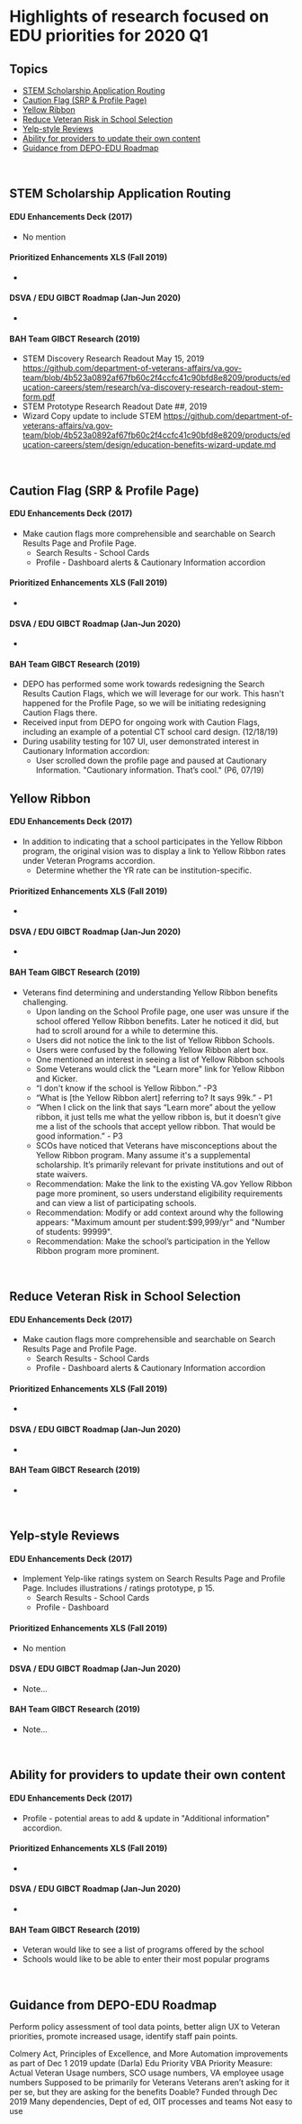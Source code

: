 # Highlights of research focused on EDU priorities for 2020 Q1

## Topics
* [STEM Scholarship Application Routing](https://github.com/department-of-veterans-affairs/va.gov-team/blob/master/products/education-careers/school-comparison-tool/research/gibct-2020q1-research-review.md#stem-scholarship-application-routing)
* [Caution Flag (SRP & Profile Page)](https://github.com/department-of-veterans-affairs/va.gov-team/blob/master/products/education-careers/school-comparison-tool/research/gibct-2020q1-research-review.md#caution-flag-srp--profile-page)
* [Yellow Ribbon](https://github.com/department-of-veterans-affairs/va.gov-team/blob/master/products/education-careers/school-comparison-tool/research/gibct-2020q1-research-review.md#yellow-ribbon)
* [Reduce Veteran Risk in School Selection](https://github.com/department-of-veterans-affairs/va.gov-team/blob/master/products/education-careers/school-comparison-tool/research/gibct-2020q1-research-review.md#reduce-veteran-risk-in-school-selection)
* [Yelp-style Reviews](https://github.com/department-of-veterans-affairs/va.gov-team/blob/master/products/education-careers/school-comparison-tool/research/gibct-2020q1-research-review.md#yelp-style-reviews)
* [Ability for providers to update their own content](https://github.com/department-of-veterans-affairs/va.gov-team/blob/master/products/education-careers/school-comparison-tool/research/gibct-2020q1-research-review.md#ability-for-providers-to-update-their-own-content)
* [Guidance from DEPO-EDU Roadmap]()
<p>&nbsp;</p>


## STEM Scholarship Application Routing

#### EDU Enhancements Deck (2017)
* No mention

#### Prioritized Enhancements XLS (Fall 2019)
* 

#### DSVA / EDU GIBCT Roadmap (Jan-Jun 2020)
* 

#### BAH Team GIBCT Research (2019)
* STEM Discovery Research Readout May 15, 2019
  https://github.com/department-of-veterans-affairs/va.gov-team/blob/4b523a0892af67fb60c2f4ccfc41c90bfd8e8209/products/education-careers/stem/research/va-discovery-research-readout-stem-form.pdf
* STEM Prototype Research Readout Date ##, 2019
* Wizard Copy update to include STEM
https://github.com/department-of-veterans-affairs/va.gov-team/blob/4b523a0892af67fb60c2f4ccfc41c90bfd8e8209/products/education-careers/stem/design/education-benefits-wizard-update.md

<p>&nbsp;</p>



## Caution Flag (SRP & Profile Page)

#### EDU Enhancements Deck (2017)
* Make caution flags more comprehensible and searchable on Search Results Page and Profile Page.
    * Search Results - School Cards
    * Profile - Dashboard alerts & Cautionary Information accordion

#### Prioritized Enhancements XLS (Fall 2019)
* 

#### DSVA / EDU GIBCT Roadmap (Jan-Jun 2020)
* 

#### BAH Team GIBCT Research (2019)
* DEPO has performed some work towards redesigning the Search Results Caution Flags, which we will leverage for our work. This hasn't happened for the Profile Page, so we will be initiating redesigning Caution Flags there. 
* Received input from DEPO for ongoing work with Caution Flags, including an example of a potential CT school card design. (12/18/19)
* During usability testing for 107 UI, user demonstrated interest in Cautionary Information accordion:  
    * User scrolled down the profile page and paused at Cautionary Information. "Cautionary information. That’s cool." (P6, 07/19)


## Yellow Ribbon

#### EDU Enhancements Deck (2017)
* In addition to indicating that a school participates in the Yellow Ribbon program, the original vision was to display a link to Yellow Ribbon rates under Veteran Programs accordion. 
  * Determine whether the YR rate can be institution-specific.

#### Prioritized Enhancements XLS (Fall 2019)
* 

#### DSVA / EDU GIBCT Roadmap (Jan-Jun 2020)
* 

#### BAH Team GIBCT Research (2019)
* Veterans find determining and understanding Yellow Ribbon benefits challenging.
   * Upon landing on the School Profile page, one user was unsure if the school offered Yellow Ribbon benefits. Later he noticed it did, but had to scroll around for a while to determine this. 
   * Users did not notice the link to the list of Yellow Ribbon Schools. 
   * Users were confused by the following Yellow Ribbon alert box.
   * One mentioned an interest in seeing a list of Yellow Ribbon schools
   * Some Veterans would click the "Learn more" link for Yellow Ribbon and Kicker.
   * “I don't know if the school is Yellow Ribbon.” -P3
   * “What is [the Yellow Ribbon alert] referring to? It says 99k.” - P1
   * “When I click on the link that says “Learn more” about the yellow ribbon, it just tells me what the yellow ribbon is, but it doesn’t give me a list of the schools that accept yellow ribbon. That would be good information.” - P3
   * SCOs have noticed that Veterans have misconceptions about the Yellow Ribbon program. Many assume it's a supplemental scholarship. It’s primarily relevant for private institutions and out of state waivers.
   * Recommendation: Make the link to the existing VA.gov Yellow Ribbon page more prominent, so users
understand eligibility requirements and can view a list of participating schools.
   * Recommendation: Modify or add context around why the following appears: "Maximum amount per student:$99,999/yr" and "Number of students: 99999". 
   * Recommendation: Make the school’s participation in the Yellow Ribbon program more prominent.
<p>&nbsp;</p>



## Reduce Veteran Risk in School Selection

#### EDU Enhancements Deck (2017)
* Make caution flags more comprehensible and searchable on Search Results Page and Profile Page.
    * Search Results - School Cards
    * Profile - Dashboard alerts & Cautionary Information accordion

#### Prioritized Enhancements XLS (Fall 2019)
* 

#### DSVA / EDU GIBCT Roadmap (Jan-Jun 2020)
* 

#### BAH Team GIBCT Research (2019)
*
<p>&nbsp;</p>



## Yelp-style Reviews

#### EDU Enhancements Deck (2017)
* Implement Yelp-like ratings system on Search Results Page and Profile Page. Includes illustrations / ratings prototype, p 15. 
    * Search Results - School Cards
    * Profile - Dashboard 

#### Prioritized Enhancements XLS (Fall 2019)
* No mention

#### DSVA / EDU GIBCT Roadmap (Jan-Jun 2020)
* Note...

#### BAH Team GIBCT Research (2019)
* Note...
<p>&nbsp;</p>


## Ability for providers to update their own content

#### EDU Enhancements Deck (2017)
* Profile - potential areas to add & update in "Additional information" accordion. 

#### Prioritized Enhancements XLS (Fall 2019)
* 

#### DSVA / EDU GIBCT Roadmap (Jan-Jun 2020)
* 

#### BAH Team GIBCT Research (2019)
* Veteran would like to see a list of programs offered by the school
* Schools would like to be able to enter their most popular programs
<p>&nbsp;</p>



## Guidance from DEPO-EDU Roadmap
Perform policy assessment of tool data points, better align UX to Veteran priorities, promote increased usage, identify staff pain points. 

Colmery Act, Principles of Excellence, and More
Automation improvements as part of Dec 1 2019 update (Darla) 
Edu Priority
VBA Priority
Measure: Actual Veteran Usage numbers, SCO usage numbers, VA employee usage numbers
Supposed to be primarily for Veterans
Veterans aren’t asking for it per se, but they are asking for the benefits
Doable? 
Funded through Dec 2019
Many dependencies, Dept of ed, OIT processes and teams
Not easy to use

